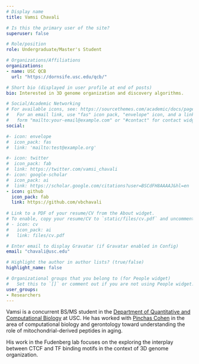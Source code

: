 ```yaml
---
# Display name
title: Vamsi Chavali

# Is this the primary user of the site?
superuser: false

# Role/position
role: Undergraduate/Master's Student

# Organizations/Affiliations
organizations:
- name: USC QCB
  url: "https://dornsife.usc.edu/qcb/"

# Short bio (displayed in user profile at end of posts)
bio: Interested in 3D genome organization and discovery algorithms. 

# Social/Academic Networking
# For available icons, see: https://sourcethemes.com/academic/docs/page-builder/#icons
#   For an email link, use "fas" icon pack, "envelope" icon, and a link in the
#   form "mailto:your-email@example.com" or "#contact" for contact widget.
social:

#- icon: envelope
#  icon_pack: fas
#  link: 'mailto:test@example.org'

#- icon: twitter
#  icon_pack: fab
#  link: https://twitter.com/vamsi_chavali
#- icon: google-scholar
#  icon_pack: ai
#  link: https://scholar.google.com/citations?user=BSCdFH8AAAAJ&hl=en
- icon: github
  icon_pack: fab
  link: https://github.com/vbchavali
  
# Link to a PDF of your resume/CV from the About widget.
# To enable, copy your resume/CV to `static/files/cv.pdf` and uncomment the lines below.
# - icon: cv
#   icon_pack: ai
#   link: files/cv.pdf

# Enter email to display Gravatar (if Gravatar enabled in Config)
email: "chavali@usc.edu"

# Highlight the author in author lists? (true/false)
highlight_name: false

# Organizational groups that you belong to (for People widget)
#   Set this to `[]` or comment out if you are not using People widget.
user_groups:
- Researchers
---
```


Vamsi is a concurrent BS/MS student in the [Department of Quantitative and Computational Biology](https://www.qcb-dornsife.usc.edu) at USC. 
He has worked with [Pinchas Cohen](https://gero.usc.edu/labs/cohenlab/) in the area of computational biology and gerontology toward understanding the role of mitochondrial-derived peptides in aging. 

His work in the Fudenberg lab focuses on the exploring the interplay between CTCF and TF binding motifs in the context of 3D genome organization. 
